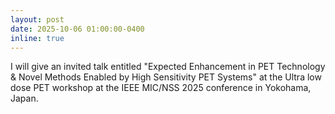 ```yaml
---
layout: post
date: 2025-10-06 01:00:00-0400
inline: true
---
```


I will give an invited talk entitled "Expected Enhancement in PET Technology &
Novel Methods Enabled by High Sensitivity PET Systems" at the
Ultra low dose PET workshop at the IEEE MIC/NSS 2025 conference in Yokohama, Japan.
